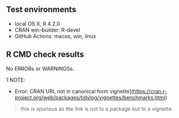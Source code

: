 ## Test environments

* local OS X, R 4.2.0
* CRAN win-builder: R-devel
* GitHub Actions: macos, win, linux

## R CMD check results

No ERRORs or WARNINGSs.

1 NOTE:
* Error: CRAN URL not in canonical form vignette](https://cran.r-project.org/web/packages/tidylog/vignettes/benchmarks.html)
> this is spurious as the link is not to a package but to a vignette.
